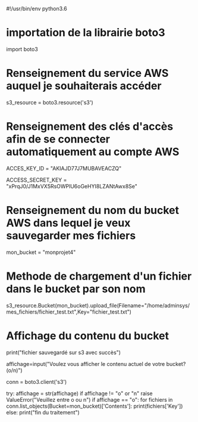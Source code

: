 #!/usr/bin/env python3.6

# importation de la librairie boto3

import boto3

# Renseignement du service AWS auquel je souhaiterais accéder
s3_resource = boto3.resource('s3')

# Renseignement des clés d'accès afin de se connecter automatiquement au compte AWS
ACCES_KEY_ID = "AKIAJD77J7MUBAVEACZQ"

ACCESS_SECRET_KEY = "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"

# Renseignement du nom du bucket AWS dans lequel je veux sauvegarder mes fichiers
mon_bucket = "monprojet4"

# Methode de chargement d'un fichier dans le bucket par son nom
s3_resource.Bucket(mon_bucket).upload_file(Filename="/home/adminsys/mes_fichiers/fichier_test.txt",Key="fichier_test.txt")

# Affichage du contenu du bucket
print("fichier sauvegardé sur s3 avec succès")

affichage=input("Voulez vous afficher le contenu actuel de votre bucket?(o/n)")

conn = boto3.client('s3')

try:
	affichage = str(affichage)
	if affichage != "o" or "n"
		raise ValueError("Veuillez entre o ou n")
if affichage == "o":
	for fichiers in conn.list_objects(Bucket=mon_bucket)['Contents']:
		print(fichiers['Key'])
else:
	print("fin du traitement")
